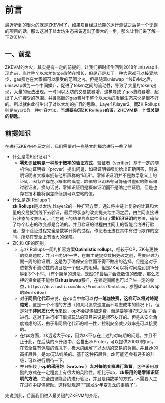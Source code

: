 # 前言
最近听到的很火的就是ZKEVM了，如果项目经过长期的运行测试之后是一个无误的项目的话。那么这对于以太坊生态来说迈出了很大的一步。那么让我们来了解一下ZKEMV。

## 一、前提
ZKEVM的大火，其实是有一定的前提的。让我们把时间倒回到2018年uniswap出现之前，当时整个以太坊的tps虽然在增长，但是还是处于一种大家都可以接受地步，gas费也在大家都可以承受的范围之内。但是随着uniswap上线EVM之后，uniswap做为一个中间媒介，促进了token之间的流动性，导致了大量的token出现，大量的玩法出现。一时间以太坊的交易数暴增，这样导致了gas费的暴增，超出了人们接受的范围。并且高额的gas费对于整个以太坊的发展生态来说是很不好的。所以就由此衍生出了对以太坊的扩容的思路。Layer1和layer2。而ZK Rollups则是layer2的一种扩容方法，而**想要实现ZK Rollups的话，ZKEVM是一个很关键的钥匙**。

## 前提知识
在进行ZKEVM介绍之前，我们需要对一些基本的概念进行一些了解
- 什么是零知识证明？
  - **零知识证明是一种基于概率的验证方式**，验证者（verifier）基于一定的随机性向证明者（prover）提出问题，如果证明者都能给出正确回答，则说明证明者大概率拥有他所声称的“知识”。零知识证明并不是数学意义上的证明，因为它存在小概率的误差，欺骗的证明者有可能通过虚假的陈诉骗过验证者。换句话说，零知识证明是概率证明而不是确定性证明，但是也存在技术能将误差降低到可以忽略的值。
- 什么是ZK Rollups？  
  **zk Rollups**是以太坊上layer2的一种扩容方案，通过将主链上复杂的计算和大量的交易放到线下去验证，最后将状态的改变提交给主网之后，由主网直接进行状态的改变即可。而在链下的结果的真实性采用了**零知识证明**的方法，确保了每个状态的改变都是合法的。并且验证的过程由主网上的智能合约进行验证，整个验证过程完全是数学计算的过程，作恶者无法在其中有进行欺诈的空间，所以在安全上有很大的保障。
- ZK 和 OP的区别。  
  - 与zk Rollups一同的扩容方案**Optimistic rollups**，相较于OP，ZK有更快的交易速度，并且不向OP一样，在向主链提交数据更改之前，需要经过为期一周的验证期，这是为了确保安全性而不得不做出的选择。但是这对于依赖货币流动性的项目是一个很大的阻碍。但是ZK可以将时间缩到到15分钟到3个小时。（有个简单的想法，既然OP最后才会做数值的改变，那么质押的资金能不能参照**shusiswap**那样，在锁定期间也可以产生一定的收益，`https://dev.sushi.com/docs/Products/Bentobox`，参照shusiswap的BenToBox）   
  - 对于**同质化代币**来说，在op当中你可以**付一笔加快费，这样可以将对峙期缩短**，这是一个不错的方法（如果只追求速度而不考虑成本的情况下）。但是对于**非同质化代币**来说，op不会提供加速费，而是要等待7天之后才会进行。这对于进行NFT借贷玩法的项目来说是很不友好的。但是从安全角度考虑的话，由于非同质化代币的唯一性，控制安全减少效率是可以接受的。
  - 在tps方面，zk远远大于op，因为zk不存在上述的对峙期的问题。并且不止于此，在后续的zk升级中，会推出zkProter，可以提供20000的tps。在安全性有保障的情况下，极大的缓解了以太坊的交易的负担。并且zk的高拓展性，是op无法媲美的。基于这种拓展性，zk可能还会有更多的升级，可以进行期待一下。
  - 并且相较于**op的采用的（watcher）去对每笔交易进行监督**，这种采用激励的方式在一定程度上有很大的风险性。相比于op，**zk采用的是零知识证明的方法**，完全由智能合约进行验证，并且是纯数学的方式，不需要人工在过程中提供帮助。这样就规避了“屠龙少年变恶龙的事情了”。

先说到此，后面我们进入最关键的ZKEVM的介绍。
